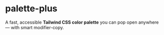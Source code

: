 # palette-plus
A fast, accessible **Tailwind CSS color palette** you can pop open anywhere — with smart modifier-copy.
